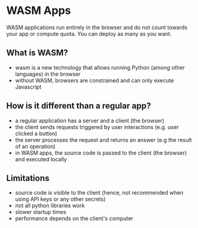 # WASM Apps

WASM applications run entirely in the browser and do not count towards your app or
compute quota. You can deploy as many as you want.

## What is WASM?

- wasm is a new technology that allows running Python (among other languages) in the browser
- without WASM, browsers are constrained and can only execute Javascript

## How is it different than a regular app?

- a regular application has a server and a client (the browser)
- the client sends requests triggered by user interactions (e.g. user clicked a button)
- the server processes the request and returns an answer (e.g the result of an operation)
- in WASM apps, the source code is passed to the client (the browser) and executed locally

## Limitations

- source code is visible to the client (hence, not recommended when using API keys or any other secrets)
- not all python libraries work
- slower startup times
- performance depends on the client's computer